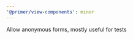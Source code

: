 ```yaml
---
'@primer/view-components': minor
---
```


Allow anonymous forms, mostly useful for tests

<!-- Changed components: _none_ -->
